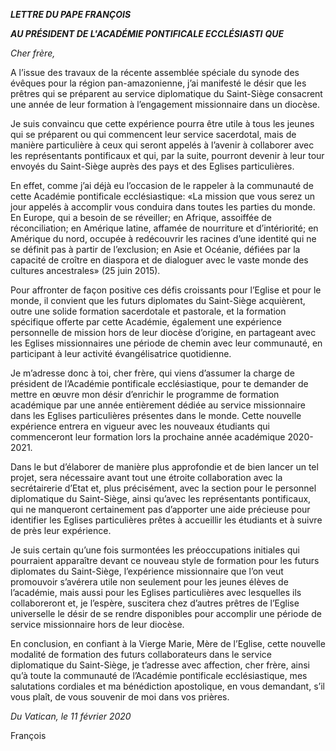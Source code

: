 ***LETTRE DU PAPE FRANÇOIS***

***AU PRÉSIDENT DE L'ACADÉMIE PONTIFICALE ECCLÉSIASTI*** ***QUE***

*Cher frère,*

A l’issue des travaux de la récente assemblée spéciale du synode des évêques pour la région pan-amazonienne, j’ai manifesté le désir que les prêtres qui se préparent au service diplomatique du Saint-Siège consacrent une année de leur formation à l’engagement missionnaire dans un diocèse.

Je suis convaincu que cette expérience pourra être utile à tous les jeunes qui se préparent ou qui commencent leur service sacerdotal, mais de manière particulière à ceux qui seront appelés à l’avenir à collaborer avec les représentants pontificaux et qui, par la suite, pourront devenir à leur tour envoyés du Saint-Siège auprès des pays et des Eglises particulières.

En effet, comme j’ai déjà eu l’occasion de le rappeler à la communauté de cette Académie pontificale ecclésiastique: «La mission que vous serez un jour appelés à accomplir vous conduira dans toutes les parties du monde. En Europe, qui a besoin de se réveiller; en Afrique, assoiffée de réconciliation; en Amérique latine, affamée de nourriture et d’intériorité; en Amérique du nord, occupée à redécouvrir les racines d’une identité qui ne se définit pas à partir de l’exclusion; en Asie et Océanie, défiées par la capacité de croître en diaspora et de dialoguer avec le vaste monde des cultures ancestrales» (25 juin 2015).

Pour affronter de façon positive ces défis croissants pour l’Eglise et pour le monde, il convient que les futurs diplomates du Saint-Siège acquièrent, outre une solide formation sacerdotale et pastorale, et la formation spécifique offerte par cette Académie, également une expérience personnelle de mission hors de leur diocèse d’origine, en partageant avec les Eglises missionnaires une période de chemin avec leur communauté, en participant à leur activité évangélisatrice quotidienne.

Je m’adresse donc à toi, cher frère, qui viens d’assumer la charge de président de l’Académie pontificale ecclésiastique, pour te demander de mettre en œuvre mon désir d’enrichir le programme de formation académique par une année entièrement dédiée au service missionnaire dans les Eglises particulières présentes dans le monde. Cette nouvelle expérience entrera en vigueur avec les nouveaux étudiants qui commenceront leur formation lors la prochaine année académique 2020-2021.

Dans le but d’élaborer de manière plus approfondie et de bien lancer un tel projet, sera nécessaire avant tout une étroite collaboration avec la secrétairerie d’Etat et, plus précisément, avec la section pour le personnel diplomatique du Saint-Siège, ainsi qu’avec les représentants pontificaux, qui ne manqueront certainement pas d’apporter une aide précieuse pour identifier les Eglises particulières prêtes à accueillir les étudiants et à suivre de près leur expérience.

Je suis certain qu’une fois surmontées les préoccupations initiales qui pourraient apparaître devant ce nouveau style de formation pour les futurs diplomates du Saint-Siège, l’expérience missionnaire que l’on veut promouvoir s’avérera utile non seulement pour les jeunes élèves de l’académie, mais aussi pour les Eglises particulières avec lesquelles ils collaboreront et, je l’espère, suscitera chez d’autres prêtres de l’Eglise universelle le désir de se rendre disponibles pour accomplir une période de service missionnaire hors de leur diocèse.

En conclusion, en confiant à la Vierge Marie, Mère de l’Eglise, cette nouvelle modalité de formation des futurs collaborateurs dans le service diplomatique du Saint-Siège, je t’adresse avec affection, cher frère, ainsi qu’à toute la communauté de l’Académie pontificale ecclésiastique, mes salutations cordiales et ma bénédiction apostolique, en vous demandant, s’il vous plaît, de vous souvenir de moi dans vos prières.

*Du Vatican, le 11 février 2020*

François